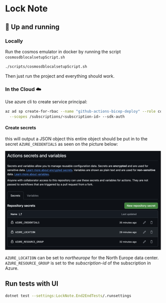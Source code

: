# Lock Note

## 🚀 Up and running

### Locally

Run the cosmos emulator in docker by running the script `cosmosdblocalsetupScript.sh`

```bash
./scripts/cosmosdblocalsetupScript.sh
```

Then just run the project and everything should work.

### In the Cloud ☁️

Use azure cli to create service principal:

```bash
az ad sp create-for-rbac --name "github-actions-bicep-deploy" --role contributor \
  --scopes /subscriptions/<subscription-id> --sdk-auth
```

#### Create secrets

this will output a JSON object this entire object should be put in to the secret `AZURE_CREDENTIALS` as seen on the picture below:

![alt text](docs/secrets.png)

`AZURE_LOCATION` can be set to *northeurope* for the North Europe data center. `AZURE_RESOURCE_GROUP` is set to the *subscription-id* of the subscription in Azure.

## Run tests with UI

```bash
dotnet test --settings:LockNote.End2EndTests/.runsettings
```

